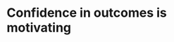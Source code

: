 # Confidence in outcomes is motivating

<!-- #p1 -->

<!-- {BearID:3A8DF0F3-8F39-43FF-8C38-6D6DF18B9EFF-4922-000003597794E2E8} -->
